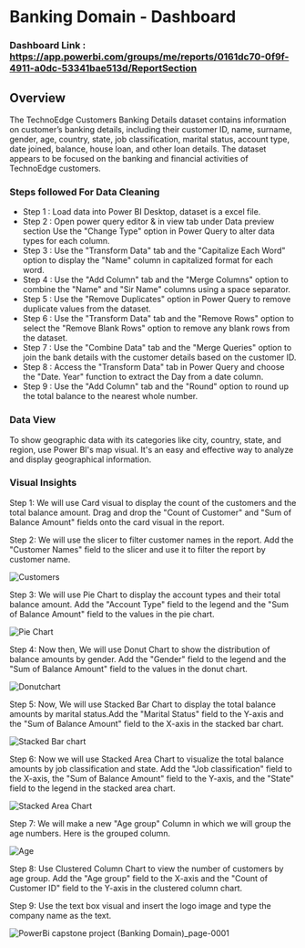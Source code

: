 

# Banking Domain - Dashboard

### Dashboard Link : https://app.powerbi.com/groups/me/reports/0161dc70-0f9f-4911-a0dc-53341bae513d/ReportSection

## Overview

The TechnoEdge Customers Banking Details dataset contains information on customer’s banking details, including their customer ID, name, surname, gender, age, country, state, job classification, marital status, account type, date joined, balance, house loan, and other loan details. The dataset appears to be focused on the banking and financial activities of TechnoEdge customers.



### Steps followed For Data Cleaning

- Step 1 : Load data into Power BI Desktop, dataset is a excel file.
- Step 2 : Open power query editor & in view tab under Data preview section Use the "Change Type" option in Power Query to alter data types for each column.
- Step 3 : Use the "Transform Data" tab and the "Capitalize Each Word" option to display the "Name" column in capitalized format for each word.
- Step 4 : Use the "Add Column" tab and the "Merge Columns" option to combine the "Name" and "Sir Name" columns using a space separator.
- Step 5 : Use the "Remove Duplicates" option in Power Query to remove duplicate values from the dataset. 
- Step 6 : Use the "Transform Data" tab and the "Remove Rows" option to select the "Remove Blank Rows" option to remove any blank rows from the dataset.
- Step 7 : Use the "Combine Data" tab and the "Merge Queries" option to join the bank details with the customer details based on the customer ID.
- Step 8 : Access the "Transform Data" tab in Power Query and choose the "Date. Year" function to extract the Day from a date column.
- Step 9 : Use the "Add Column" tab and the "Round" option to round up the total balance to the nearest whole number.

### Data View

To show geographic data with its categories like city, country, state, and region, use Power BI's map visual. It's an easy and effective way to analyze and display geographical information.

### Visual Insights

Step 1: We will use Card visual to display the count of the customers and the total balance amount. Drag and drop the "Count of Customer" and "Sum of Balance Amount" fields onto the card visual in the report.

Step 2: We will use the slicer to filter customer names in the report. Add the "Customer Names" field to the slicer and use it to filter the report by customer name.

![Customers](https://github.com/Vishal29PP/Test/assets/160697627/be45f227-6e30-4764-9aa6-3c30bb7bfe79)
           
Step 3: We will use Pie Chart to display the account types and their total balance amount. Add the "Account Type" field to the legend and the "Sum of Balance Amount" field to the values in the pie chart.

![Pie Chart](https://github.com/Vishal29PP/Test/assets/160697627/c975740d-1930-4814-9fe2-1f43faaa119c)

Step 4: Now then, We will use Donut Chart to show the distribution of balance amounts by gender. Add the "Gender" field to the legend and the "Sum of Balance Amount" field to the values in the donut chart.

![Donutchart](https://github.com/Vishal29PP/Test/assets/160697627/a1b4c3a2-7805-4e6c-8a04-2da2c8d7e3fb)

Step 5: Now, We will use Stacked Bar Chart to display the total balance amounts by marital status.Add the "Marital Status" field to the Y-axis and the "Sum of Balance Amount" field to the X-axis in the stacked bar chart.

![Stacked Bar chart](https://github.com/Vishal29PP/Test/assets/160697627/939eda8d-9fab-4c84-902c-67c852c9448a)

Step 6: Now we will use Stacked Area Chart to visualize the total balance amounts by job classification and state. Add the "Job classification" field to the X-axis, the "Sum of Balance Amount" field to the Y-axis, and the "State" field to the legend in the stacked area chart.

![Stacked Area Chart](https://github.com/Vishal29PP/Test/assets/160697627/510fc331-7cc1-49dd-b3dd-373f756644ef)

Step 7: We will make a new "Age group" Column in which we will group the age numbers.
Here is the grouped column.

![Age](https://github.com/Vishal29PP/Test/assets/160697627/e5b50359-48d6-4959-817c-2de2cbd5f2fb)

Step 8: Use Clustered Column Chart to view the number of customers by age group. Add the "Age group" field to the X-axis and the "Count of Customer ID" field to the Y-axis in the clustered column chart.

Step 9: Use the text box visual and insert the logo image and type the company name as the text.

![PowerBi capstone project (Banking Domain)_page-0001](https://github.com/Vishal29PP/Test/assets/160697627/dec88590-f80d-49ad-abcb-8c7d6f5f443c)
